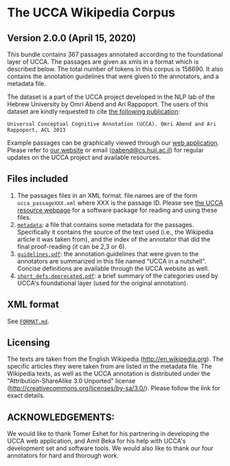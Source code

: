 The UCCA Wikipedia Corpus
=========================
Version 2.0.0 (April 15, 2020)
----------------------------------

This bundle contains 367 passages annotated according to the foundational layer of UCCA. 
The passages are given as xmls in a format which is described below. The total number of tokens 
in this corpus is 158690. It also contains the annotation guidelines that were given to the annotators,
and a metadata file.

The dataset is a part of the UCCA project developed in the NLP lab of the Hebrew University 
by Omri Abend and Ari Rappoport. The users of this dataset are kindly requested to cite [the following publication](http://www.aclweb.org/anthology/P13-1023):

    Universal Conceptual Cognitive Annotation (UCCA). Omri Abend and Ari Rappoport, ACL 2013

Example passages can be graphically viewed through our [web application](http://ucca.cs.huji.ac.il).
Please refer to [our website](http://www.cs.huji.ac.il/~oabend/ucca.html) or email (oabend@cs.huji.ac.il)
for regular updates on the UCCA project and available resources.


Files included
--------------
1. The passages files in an XML format. file names are of the form `ucca_passageXXX.xml` where XXX 
   is the passage ID. Please see [the UCCA resource webpage](http://www.cs.huji.ac.il/~oabend/ucca.html) for a software package for reading and using 
   these files.
2. [`metadata`](metadata): a file that contains some metadata for the passages. Specifically it contains the source
   of the text used (i.e., the Wikipedia article it was taken from), and the index of the annotator
   that did the final proof-reading (it can be 2,3 or 6).
3. [`guidelines.pdf`](guidelines.pdf): the annotation guidelines that were given to the annotators are summarized in 
   this file named "UCCA in a nutshell". Concise definitions are available through the UCCA website
   as well.
4. [`short_defs.deprecated.pdf`](short_defs.deprecated.pdf): a brief summary of the categories used by UCCA's foundational layer (used for the original annotation).


XML format
----------
See [`FORMAT.md`](https://github.com/UniversalConceptualCognitiveAnnotation/docs/blob/master/FORMAT.md).


Licensing
---------

The texts are taken from the English Wikipedia (http://en.wikipedia.org). 
The specific articles they were taken from are listed in the metadata file. 
The Wikipedia texts, as well as the UCCA annotation is distributed under the 
"Attribution-ShareAlike 3.0 Unported" license (http://creativecommons.org/licenses/by-sa/3.0/).
Please follow the link for exact details.


ACKNOWLEDGEMENTS:
-----------------

We would like to thank Tomer Eshet for his partnering in developing the UCCA web application,
and Amit Beka for his help with UCCA's development set and software tools. We would also like
to thank our four annotators for hard and thorough work.


